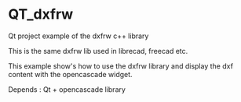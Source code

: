 
# QT_dxfrw
Qt project example of the dxfrw c++ library

This is the same dxfrw lib used in librecad, freecad etc.

This example show's how to use the dxfrw library and display the dxf content with the opencascade widget.

Depends : Qt + opencascade library

